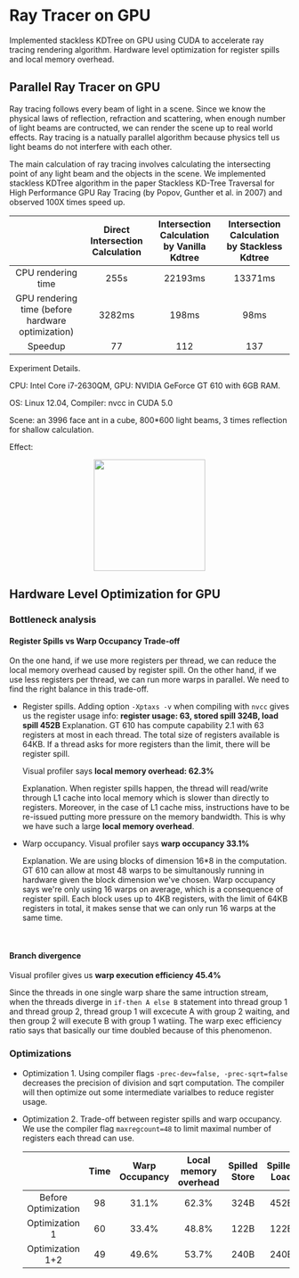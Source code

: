 # Ray Tracer on GPU
Implemented stackless KDTree on GPU using CUDA to accelerate ray tracing rendering algorithm. Hardware level optimization for register spills and local memory overhead. 

## Parallel Ray Tracer on GPU

Ray tracing follows every beam of light in a scene. Since we know the physical laws of reflection, refraction and scattering, when enough number of light beams are contructed, we can render the scene up to real world effects. Ray tracing is a natually parallel algorithm because physics tell us light beams do not interfere with each other.

The main calculation of ray tracing involves calculating the intersecting point of any light beam and the objects in the scene. We implemented stackless KDTree algorithm in the paper Stackless KD-Tree Traversal for High Performance GPU Ray Tracing (by Popov, Gunther et al. in 2007) and observed  100X times speed up.

|                                          | Direct Intersection Calculation | Intersection Calculation by Vanilla Kdtree | Intersection  Calculation by Stackless Kdtree |
| :--------------------------------------: | :-----------------------------: | :--------------------------------------: | :--------------------------------------: |
|            CPU rendering time            |              255s               |                 22193ms                  |                 13371ms                  |
| GPU rendering time (before hardware optimization) |             3282ms              |                  198ms                   |                   98ms                   |
|                 Speedup                  |               77                |                   112                    |                   137                    |

Experiment Details. 

CPU: Intel Core i7-2630QM, GPU: NVIDIA GeForce GT 610 with 6GB RAM. 

OS: Linux 12.04, Compiler: nvcc in CUDA 5.0

Scene: an 3996 face ant in a cube, 800*600 light beams, 3 times reflection for shallow calculation. 

Effect:  

<p align="center">
  <img src="https://github.com/jasonge27/RayTracingCUDA/blob/master/scene/rendered_ant.png" width="200"/>
</p>

## Hardware Level Optimization for GPU

### Bottleneck analysis

#### Register Spills vs Warp Occupancy Trade-off

On the one hand, if we use more registers per thread, we can reduce the local memory overhead caused by register spill. On the other hand, if we use less registers per thread, we can run more warps in parallel. We need to find the right balance in this trade-off.

- Register spills. Adding option `-Xptaxs -v` when compiling with `nvcc` gives us the register usage info:  **register usage: 63, stored spill 324B, load spill 452B** Explanation. GT 610 has compute capability 2.1 with 63 registers at most in each thread. The total size of registers available is 64KB. If a thread asks for more registers than the limit, there will be register spill.

  Visual profiler says **local memory overhead: 62.3%**

  Explanation. When register spills happen, the thread will read/write through L1 cache into local memory which is slower than directly to registers. Moreover, in the case of L1 cache miss, instructions have to be re-issued putting more pressure on the memory bandwidth. This is why we have such a large **local memory overhead**.

- Warp occupancy.  Visual profiler says **warp occupancy 33.1%** 

  Explanation. We are using blocks of dimension 16*8 in the computation. GT 610 can allow at most 48 warps to be simultanously running in hardware given the block dimension we've chosen. Warp occupancy says we're only using 16 warps on average, which is a consequence of register spill. Each block uses up to 4KB registers, with the limit of 64KB registers in total, it makes sense that we can only run 16 warps at the same time. 

  ​

#### Branch divergence

Visual profiler gives us **warp execution efficiency 45.4%**

Since the threads in one single warp share the same intruction stream, when the threads diverge in `if-then A else B` statement into thread group 1 and thread group 2, thread group 1 will excecute A with group 2 waiting, and then group 2 will execute B with group 1 watiing. The warp exec efficiency ratio says that basically our time doubled because of this phenomenon.

### Optimizations

- Optimization 1. Using compiler flags `-prec-dev=false, -prec-sqrt=false` decreases the precision of division and sqrt computation. The compiler will then optimize out some intermediate varialbes to reduce register usage.

- Optimization 2. Trade-off between register spills and warp occupancy. We use the compiler flag `maxregcount=48` to limit maximal number of registers each thread can use. 

  |                     | Time | Warp Occupancy | Local memory overhead | Spilled Store | Spilled Load |
  | :-----------------: | :--: | :------------: | :-------------------: | :-----------: | :----------: |
  | Before Optimization |  98  |     31.1%      |         62.3%         |     324B      |     452B     |
  |   Optimization 1    |  60  |     33.4%      |         48.8%         |     122B      |     122B     |
  |  Optimization 1+2   |  49  |     49.6%      |         53.7%         |     240B      |     240B     |

  ​

